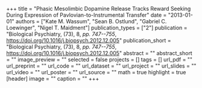 +++
title = "Phasic Mesolimbic Dopamine Release Tracks Reward Seeking During Expression of Pavlovian-to-Instrumental Transfer"
date = "2013-01-01"
authors = ["Kate M. Wassum", "Sean B. Ostlund", "Gabriel C. Loewinger", "Nigel T. Maidment"]
publication_types = ["2"]
publication = "Biological Psychiatry, (73), 8, _pp. 747--755_, https://doi.org/10.1016/j.biopsych.2012.12.005"
publication_short = "Biological Psychiatry, (73), 8, _pp. 747--755_, https://doi.org/10.1016/j.biopsych.2012.12.005"
abstract = ""
abstract_short = ""
image_preview = ""
selected = false
projects = []
tags = []
url_pdf = ""
url_preprint = ""
url_code = ""
url_dataset = ""
url_project = ""
url_slides = ""
url_video = ""
url_poster = ""
url_source = ""
math = true
highlight = true
[header]
image = ""
caption = ""
+++
